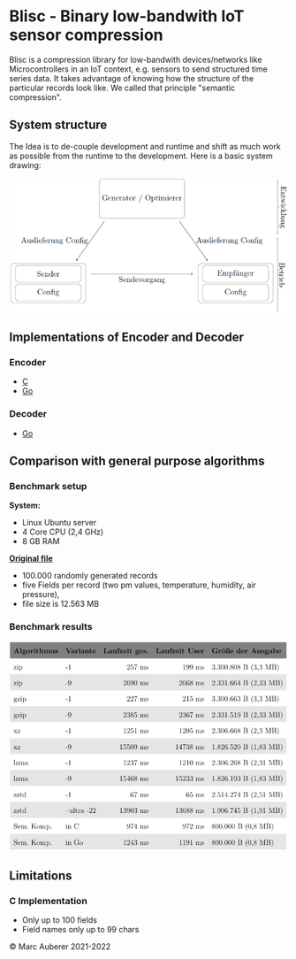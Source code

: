# Blisc - Binary low-bandwith IoT sensor compression

Blisc is a compression library for low-bandwith devices/networks like Microcontrollers in an IoT context, e.g. sensors to send structured time series data. It takes advantage of knowing how the structure of the particular records look like. We called that principle "semantic compression".

## System structure

The Idea is to de-couple development and runtime and shift as much work as possible from the runtime to the development. Here is a basic system drawing:

![System drawing](./media/system.png "System drawing")

## Implementations of Encoder and Decoder

### Encoder

- [C](./encoder/c)
- [Go](./encoder/go)

### Decoder

- [Go](./decoder/go)

## Comparison with general purpose algorithms

### Benchmark setup

**System:**

- Linux Ubuntu server
- 4 Core CPU (2,4 GHz)
- 8 GB RAM

**[Original file](./media/test-data.json)**

- 100.000 randomly generated records
- five Fields per record (two pm values, temperature, humidity, air pressure),
- file size is 12.563 MB

### Benchmark results

![Compression benchmark](./media/benchmark.png "Benchmark")

## Limitations

### C Implementation
- Only up to 100 fields
- Field names only up to 99 chars

© Marc Auberer 2021-2022